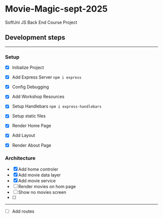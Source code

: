 # Movie-Magic-sept-2025

SoftUni JS Back End Course Project

## Development steps
___

### Setup
- [x] Initialize Project
- [x] Add Express Server `npm i express`
- [x] Config Debugging
- [x] Add Workshop Resources
- [x] Setup Handlebars `npm i express-handlebars`
- [x] Setup static files
- [x] Render Home Page
- [x] Add Layout
- [x] Render About Page


### Architecture
- [x] Add home controler
- [x] Add movie data layer
- [x] Add movie service
- [ ] Render movies on hom page
- [ ] Show no movies screen
- [ ] 

---
- [ ] Add routes

<!-- - [ ] Setup Database Connection
- [ ] Create Movie Model
- [ ] Add Movie Routes
- [ ] Implement Authentication
- [ ] Add User Registration
- [ ] Add Movie CRUD Operations -->
